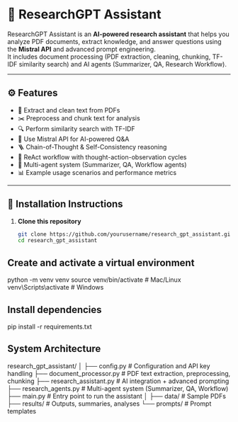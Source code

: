 # 🧠 ResearchGPT Assistant

ResearchGPT Assistant is an **AI-powered research assistant** that helps you analyze PDF documents, extract knowledge, and answer questions using the **Mistral API** and advanced prompt engineering.  
It includes document processing (PDF extraction, cleaning, chunking, TF-IDF similarity search) and AI agents (Summarizer, QA, Research Workflow).

---

## ⚙️ Features

- 📄 Extract and clean text from PDFs
- ✂️ Preprocess and chunk text for analysis
- 🔍 Perform similarity search with TF-IDF
- 🤖 Use Mistral API for AI-powered Q&A
- 🪜 Chain-of-Thought & Self-Consistency reasoning
- 🔄 ReAct workflow with thought-action-observation cycles
- 👥 Multi-agent system (Summarizer, QA, Workflow agents)
- 📊 Example usage scenarios and performance metrics

---

## 🚀 Installation Instructions

1. **Clone this repository**
   ```bash
   git clone https://github.com/yourusername/research_gpt_assistant.git
   cd research_gpt_assistant

## Create and activate a virtual environment
python -m venv venv
source venv/bin/activate   # Mac/Linux
venv\Scripts\activate      # Windows

## Install dependencies
pip install -r requirements.txt

## System Architecture

research_gpt_assistant/
│
├── config.py               # Configuration and API key handling
├── document_processor.py   # PDF text extraction, preprocessing, chunking
├── research_assistant.py   # AI integration + advanced prompting
├── research_agents.py      # Multi-agent system (Summarizer, QA, Workflow)
├── main.py                 # Entry point to run the assistant
│
├── data/                   # Sample PDFs
├── results/                # Outputs, summaries, analyses
└── prompts/                # Prompt templates
